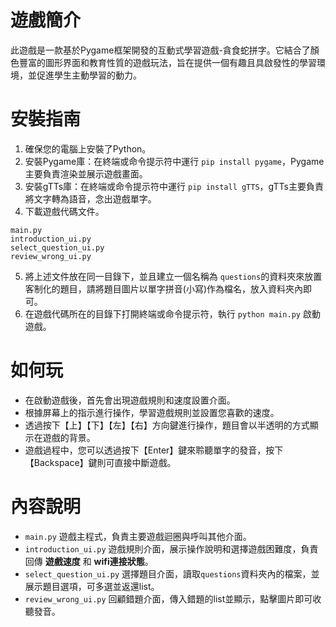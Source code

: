 # 遊戲簡介
此遊戲是一款基於Pygame框架開發的互動式學習遊戲-貪食蛇拼字。它結合了顏色豐富的圖形界面和教育性質的遊戲玩法，旨在提供一個有趣且具啟發性的學習環境，並促進學生主動學習的動力。

# 安裝指南
1. 確保您的電腦上安裝了Python。
2. 安裝Pygame庫：在終端或命令提示符中運行 `pip install pygame`，Pygame主要負責渲染並展示遊戲畫面。
3. 安裝gTTs庫：在終端或命令提示符中運行 `pip install gTTS`，gTTs主要負責將文字轉為語音，念出遊戲單字。
4. 下載遊戲代碼文件。
```
main.py
introduction_ui.py
select_question_ui.py
review_wrong_ui.py
```
5. 將上述文件放在同一目錄下，並且建立一個名稱為 `questions`的資料夾來放置客制化的題目，請將題目圖片以單字拼音(小寫)作為檔名，放入資料夾內即可。
6. 在遊戲代碼所在的目錄下打開終端或命令提示符，執行 `python main.py` 啟動遊戲。

# 如何玩
- 在啟動遊戲後，首先會出現遊戲規則和速度設置介面。
- 根據屏幕上的指示進行操作，學習遊戲規則並設置您喜歡的速度。
- 透過按下【上】【下】【左】【右】方向鍵進行操作，題目會以半透明的方式顯示在遊戲的背景。
- 遊戲過程中，您可以透過按下【Enter】鍵來聆聽單字的發音，按下【Backspace】鍵則可直接中斷遊戲。


# 內容說明
- `main.py` 遊戲主程式，負責主要遊戲迴圈與呼叫其他介面。
- `introduction_ui.py` 遊戲規則介面，展示操作說明和選擇遊戲困難度，負責回傳 __遊戲速度__ 和 __wifi連接狀態__。
- `select_question_ui.py` 選擇題目介面，讀取`questions`資料夾內的檔案，並展示題目選項，可多選並返還list。
- `review_wrong_ui.py` 回顧錯題介面，傳入錯題的list並顯示，點擊圖片即可收聽發音。
